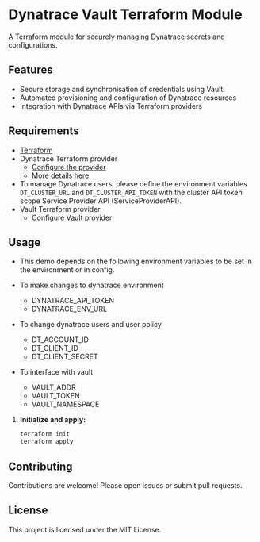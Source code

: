 # Dynatrace Vault Terraform Module

A Terraform module for securely managing Dynatrace secrets and configurations.

## Features

- Secure storage and synchronisation of credentials using Vault.
- Automated provisioning and configuration of Dynatrace resources
- Integration with Dynatrace APIs via Terraform providers

## Requirements

- [Terraform](https://www.terraform.io/downloads.html)
- Dynatrace Terraform provider
  - [Configure the provider](https://registry.terraform.io/providers/dynatrace-oss/dynatrace/latest/docs)
  - [More details here](https://docs.dynatrace.com/docs/deliver/configuration-as-code/terraform)
- To manage Dynatrace users, please define the environment variables `DT_CLUSTER_URL` and `DT_CLUSTER_API_TOKEN` with the cluster API token scope Service Provider API (ServiceProviderAPI).
- Vault Terraform provider
  - [Configure Vault provider](https://registry.terraform.io/providers/hashicorp/vault/latest/docs)

## Usage
- This demo depends on the following environment variables to be set in the environment or in config.
- To make changes to dynatrace environment
  - DYNATRACE_API_TOKEN
  - DYNATRACE_ENV_URL

- To change dynatrace users and user policy
  - DT_ACCOUNT_ID
  - DT_CLIENT_ID
  - DT_CLIENT_SECRET

- To interface with vault
  - VAULT_ADDR
  - VAULT_TOKEN
  - VAULT_NAMESPACE

1. **Initialize and apply:**
    ```bash
    terraform init
    terraform apply
    ```

## Contributing

Contributions are welcome! Please open issues or submit pull requests.

## License

This project is licensed under the MIT License.